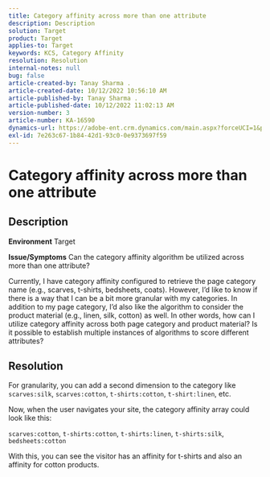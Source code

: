 ```yaml
---
title: Category affinity across more than one attribute
description: Description
solution: Target
product: Target
applies-to: Target
keywords: KCS, Category Affinity
resolution: Resolution
internal-notes: null
bug: false
article-created-by: Tanay Sharma .
article-created-date: 10/12/2022 10:56:10 AM
article-published-by: Tanay Sharma .
article-published-date: 10/12/2022 11:02:13 AM
version-number: 3
article-number: KA-16590
dynamics-url: https://adobe-ent.crm.dynamics.com/main.aspx?forceUCI=1&pagetype=entityrecord&etn=knowledgearticle&id=3df49f79-1c4a-ed11-bba2-0022480868ff
exl-id: 7e263c67-1b84-42d1-93c0-0e9373697f59
---
```

# Category affinity across more than one attribute

## Description

<b>Environment</b>
Target


<b>Issue/Symptoms</b>
Can the category affinity algorithm be utilized across more than one attribute?

Currently, I have category affinity configured to retrieve the page category name (e.g., scarves, t-shirts, bedsheets, coats). However, I’d like to know if there is a way that I can be a bit more granular with my categories. In addition to my page category, I’d also like the algorithm to consider the product material (e.g., linen, silk, cotton) as well. In other words, how can I utilize category affinity across both page category and product material? Is it possible to establish multiple instances of algorithms to score different attributes?


## Resolution


For granularity, you can add a second dimension to the category like `scarves:silk`, `scarves:cotton`, `t-shirts:cotton`, `t-shirt:linen`, etc.

Now, when the user navigates your site, the category affinity array could look like this:

`scarves:cotton`, `t-shirts:cotton`, `t-shirts:linen`, `t-shirts:silk`, `bedsheets:cotton`

With this, you can see the visitor has an affinity for t-shirts and also an affinity for cotton products.
